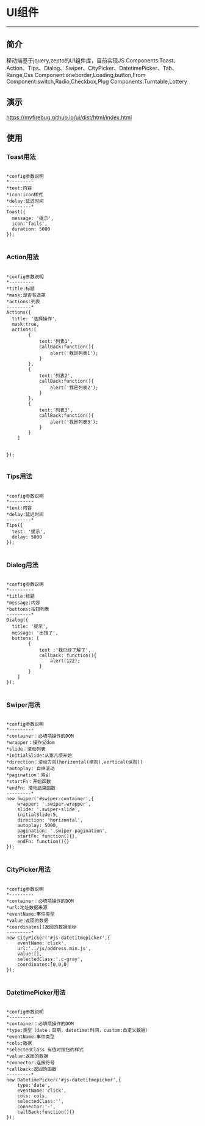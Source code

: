 <h1>UI组件</h1>
<hr>
<h2>简介</h2>
<p>移动端基于jquery,zepto的UI组件库，目前实现JS Components:Toast、Action、Tips、Dialog、Swiper、CityPicker、DatetimePicker、Tab、Range,Css Component:oneborder,Loading,button,From Component:switch,Radio,Checkbox,Plug Components:Turntable,Lottery</p>
<h2>演示</h2>
<p><a href="https://myfirebug.github.io/ui/dist/html/index.html">https://myfirebug.github.io/ui/dist/html/index.html</a></p>
<h2>使用</h2>
<h3>Toast用法</h3>
<pre>
<code>
*config参数说明
*---------
*text:内容  
*icon:icon样式 
*delay:延迟时间 
---------*
Toast({
  message: '提示',
  icon:'fails',
  duration: 5000
});
</code>
</pre>
<h3>Action用法</h3>
<pre>
<code>
*config参数说明
*---------
*title:标题
*mask:是否有遮罩
*actions:列表
---------*
Actions({
  title: '选择操作',
  mask:true,
  actions:[
		{
			text:'列表1',
			callBack:function(){
				alert('我是列表1');
			}
		},
		{
			text:'列表2',
			callBack:function(){
				alert('我是列表2');
			}
		},
		{
			text:'列表3',
			callBack:function(){
				alert('我是列表3');
			}
		}
	]

});
</code>
</pre>
<h3>Tips用法</h3>
<pre>
<code>
*config参数说明
*---------
*text:内容  
*delay:延迟时间  
---------*
Tips({
  test: '提示',
  delay: 5000
});
</code>
</pre>
<h3>Dialog用法</h3>
<pre>
<code>
*config参数说明
*---------
*title:标题
*message:内容
*buttons:按钮列表
---------*
Dialog({
  title: '提示',
  message: '出错了',
  buttons: [
		{
			text :'我已经了解了',
			callback: function(){
				alert(122);
			}
		}
	]
});
</code>
</pre>
<h3>Swiper用法</h3>
<pre>
<code>
*config参数说明
*---------
*container：必填项操作的DOM
*wrapper：操作父dom
*slide：滚动列表
*initialSlide:从第几项开始
*direction：滚动方向(horizontal(横向),vertical(纵向))
*autoplay: 自由滚动
*pagination：索引
*startFn：开始函数
*endFn: 滚动结束函数
---------*
new Swiper('#swiper-container',{
	wrapper: '.swiper-wrapper',
	slide: '.swiper-slide',
	initialSlide:5,
	direction: 'horizontal',
	autoplay: 5000,
	pagination: '.swiper-pagination',
	startFn: function(){},
	endFn: function(){}
});
</code>
</pre>
<h3>CityPicker用法</h3>
<pre>
<code>
*config参数说明
*---------
*container：必填项操作的DOM
*url:地址数据来源
*eventName:事件类型
*value:返回的数据
*coordinates[]返回的数据坐标
---------*
new CityPicker('#js-datetitmepicker',{
	eventName:'click',
	url:'../js/address.min.js',
	value:[],
	selectedClass:'.c-gray',
	coordinates:[0,0,0]
});
</code>
</pre>
<h3>DatetimePicker用法</h3>
<pre>
<code>
*config参数说明
*---------
*container：必填项操作的DOM
*type:类型（date：日期，datetime:时间，custom:自定义数据）
*eventName:事件类型
*cols:数据
*selectedClass 有值时按钮的样式
*value:返回的数据
*connector:连接符号
*callback:返回的函数
---------*
new DatetimePicker('#js-datetitmepicker',{
	type:'date',
	eventName:'click',
	cols: cols,
	selectedClass:'',
	connector:'-',
	callBack:function(){}
});
</code>
</pre>



